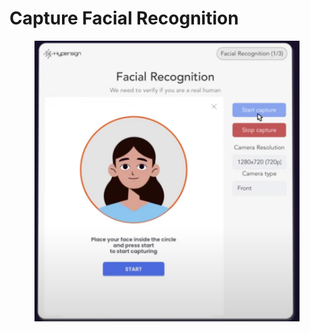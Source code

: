 # Capture Facial Recognition

<figure><img src="../../../.gitbook/assets/image (1) (1) (1).png" alt=""><figcaption></figcaption></figure>
